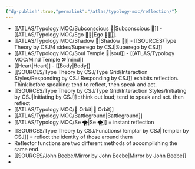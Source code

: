 ```yaml
---
{"dg-publish":true,"permalink":"/atlas/typology-moc/reflection/"}
---
```



- [[ATLAS/Typology MOC/Subconscious 🤸\|Subconscious 🤸]] - [[ATLAS/Typology MOC/Ego 🙋‍♂️\|Ego 🙋‍♂️]].
- [[ATLAS/Typology MOC/Shadow 👤\|Shadow 👤]] - [[SOURCES/Type Theory by CSJ/4 sides/Superego by CSJ\|Superego by CSJ]]
- [[ATLAS/Typology MOC/Soul Temple 👥\|soul]] - [[ATLAS/Typology MOC/Mind Temple ⚒️\|mind]]
- [[Heart\|Heart]] - [[Body\|Body]]
- [[SOURCES/Type Theory by CSJ/Type Grid/Interaction Styles/Responding by CSJ\|Responding by CSJ]] exhibits reflection. Think before speaking: tend to reflect, then speak and act. 
- [[SOURCES/Type Theory by CSJ/Type Grid/Interaction Styles/Initiating by CSJ\|Initiating by CSJ]] : think out loud; tend to speak and act. then reflect
- [[ATLAS/Typology MOC/🔄 Orbit\|🔄 Orbit]] 
- [[ATLAS/Typology MOC/Battleground\|Battleground]] 
- [[ATLAS/Typology MOC/Se 🌪️\|Se 🌪️]] = instant reflection 
- [[SOURCES/Type Theory by CSJ/Functions/Templar by CSJ\|Templar by CSJ]] = reflect the identity of those around them 
- Reflector functions are two different methods of accomplishing the same end.
- [[SOURCES/John Beebe/Mirror by John Beebe\|Mirror by John Beebe]]
- 